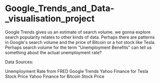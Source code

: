 # Google_Trends_and_Data-_visualisation_project
Google Trends gives us an estimate of search volume. we gonna explore search popularity relates to other kinds of data. Perhaps there are patterns in Google's search volume and the price of Bitcoin or a hot stock like Tesla. Perhaps search volume for the term "Unemployment Benefits" can tell us something about the actual unemployment rate?

Data Sources:

Unemployment Rate from FRED
Google Trends
Yahoo Finance for Tesla Stock Price
Yahoo Finance for Bitcoin Stock Price
